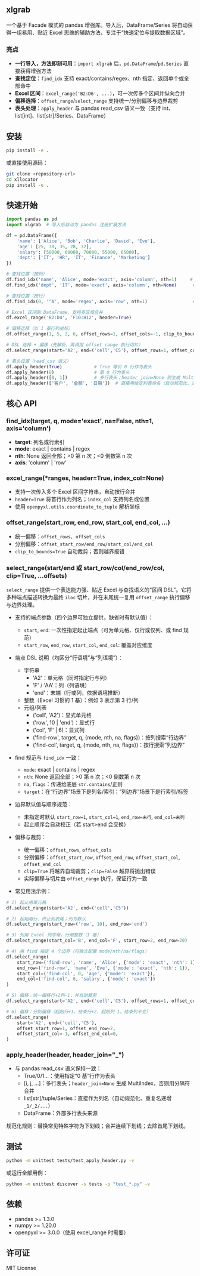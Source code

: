 ## xlgrab

一个基于 Facade 模式的 pandas 增强库。导入后，DataFrame/Series 将自动获得一组易用、贴近 Excel 思维的辅助方法，专注于“快速定位与提取数据区域”。

### 亮点
- **一行导入，方法即刻可用**：`import xlgrab` 后，`pd.DataFrame`/`pd.Series` 直接获得增强方法
- **查找定位**：`find_idx` 支持 exact/contains/regex、nth 指定、返回单个或全部命中
- **Excel 区间**：`excel_range('B2:D6', ...)`，可一次传多个区间并纵向合并
- **偏移选择**：`offset_range`/`select_range` 支持统一/分别偏移与边界裁剪
- **表头处理**：`apply_header` 与 pandas read_csv 语义一致（支持 int、list[int]、list[str]/Series、DataFrame）

## 安装

```bash
pip install -e .
```

或直接使用源码：

```bash
git clone <repository-url>
cd xllocator
pip install -e .
```

## 快速开始

```python
import pandas as pd
import xlgrab  # 导入后自动为 pandas 注册扩展方法

df = pd.DataFrame({
    'name': ['Alice', 'Bob', 'Charlie', 'David', 'Eve'],
    'age': [25, 30, 35, 28, 32],
    'salary': [50000, 60000, 70000, 55000, 65000],
    'dept': ['IT', 'HR', 'IT', 'Finance', 'Marketing']
})

# 查找位置（按列）
df.find_idx('name', 'Alice', mode='exact', axis='column', nth=1)     # 0
df.find_idx('dept', 'IT', mode='exact', axis='column', nth=None)      # array([0, 2])

# 查找位置（按行）
df.find_idx(0, '^A', mode='regex', axis='row', nth=1)                 # 0

# Excel 区间到 DataFrame，支持多区域合并
df.excel_range('B2:D4', 'F10:H12', header=True)

# 偏移选择（以 1 基行列坐标）
df.offset_range(1, 5, 2, 6, offset_rows=1, offset_cols=-1, clip_to_bounds=True)

# DSL 选择 + 偏移（先解析，再调用 offset_range 执行切片）
df.select_range(start='A2', end=('cell','C5'), offset_rows=1, offset_cols=0, clip=True)

# 表头设置（read_csv 语义）
df.apply_header(True)            # True 等价 0 行作为表头
df.apply_header(0)               # 第 0 行为表头
df.apply_header([0, 1])          # 多行表头；header_join=None 则生成 MultiIndex
df.apply_header(['客户', '金额', '日期'])  # 直接用给定列表命名（自动规范化、递增去重）
```

## 核心 API

### find_idx(target, q, mode='exact', na=False, nth=1, axis='column')
- **target**: 列名或行索引
- **mode**: exact | contains | regex
- **nth**: None 返回全部；>0 第 n 次；<0 倒数第 n 次
- **axis**: 'column' | 'row'

### excel_range(*ranges, header=True, index_col=None)
- 支持一次传入多个 Excel 区间字符串，自动按行合并
- `header=True` 将首行作为列名；`index_col` 支持列名或位置
- 使用 `openpyxl.utils.coordinate_to_tuple` 解析坐标

### offset_range(start_row, end_row, start_col, end_col, ...)
- 统一偏移：`offset_rows`、`offset_cols`
- 分别偏移：`offset_start_row/end_row/start_col/end_col`
- `clip_to_bounds=True` 自动裁剪；否则越界报错

### select_range(start/end 或 start_row/col/end_row/col, clip=True, ...offsets)

`select_range` 提供一个表达能力强、贴近 Excel 与查找语义的“区间 DSL”。它将多种端点描述转换为最终 `iloc` 切片，并在末尾统一复用 `offset_range` 执行偏移与边界处理。

- 支持的端点参数（四个边界可独立提供，缺省时有默认值）：
  - `start`, `end`: 一次性指定起止端点（可为单元格、仅行或仅列、或 find 规范）
  - `start_row`, `end_row`, `start_col`, `end_col`: 覆盖对应维度

- 端点 DSL 说明（均区分“行语境”与“列语境”）：
  - 字符串
    - 'A2'：单元格（同时指定行与列）
    - 'F' / 'AA'：列（列语境）
    - 'end'：末端（行或列，依据语境推断）
  - 整数（Excel 习惯的 1 基）：例如 3 表示第 3 行/列
  - 元组/列表
    - ('cell', 'A2')：显式单元格
    - ('row', 10 | 'end')：显式行
    - ('col', 'F' | 6)：显式列
    - ('find-row', target, q, {mode, nth, na, flags})：按列搜索“行边界”
    - ('find-col', target, q, {mode, nth, na, flags})：按行搜索“列边界”

- find 规范与 `find_idx` 一致：
  - `mode`: exact | contains | regex
  - `nth`: None 返回全部；>0 第 n 次；<0 倒数第 n 次
  - `na`, `flags`：传递给底层 `str.contains`/正则
  - `target`：在“行边界”场景下是列名/索引；“列边界”场景下是行索引/标签

- 边界默认值与顺序规范：
  - 未指定时默认 `start_row=1`, `start_col=1`, `end_row=末行`, `end_col=末列`
  - 起止顺序会自动校正（若 start>end 会交换）

- 偏移与裁剪：
  - 统一偏移：`offset_rows`, `offset_cols`
  - 分别偏移：`offset_start_row`, `offset_end_row`, `offset_start_col`, `offset_end_col`
  - `clip=True` 将越界自动裁剪；`clip=False` 越界将抛出错误
  - 实际偏移与切片由 `offset_range` 执行，保证行为一致

- 常见用法示例：
```python
# 1) 起止用单元格
df.select_range(start='A2', end=('cell','C5'))

# 2) 起始用行、终止到表尾；列为默认
df.select_range(start_row=('row', 10), end_row='end')

# 3) 列用 Excel 列字母，行用整数（1 基）
df.select_range(start_col='B', end_col='F', start_row=2, end_row=20)

# 4) 用 find 指定 4 个边界（可独立配置 mode/nth/na/flags）
df.select_range(
    start_row=('find-row', 'name', 'Alice', {'mode': 'exact', 'nth': 1}),
    end_row=('find-row', 'name', 'Eve', {'mode': 'exact', 'nth': 1}),
    start_col=('find-col', 0, 'age', {'mode': 'exact'}),
    end_col=('find-col', 0, 'salary', {'mode': 'exact'})
)

# 5) 偏移：统一偏移行+1列-1，并自动裁剪
df.select_range(start='A2', end=('cell','C5'), offset_rows=1, offset_cols=-1, clip=True)

# 6) 偏移：分别偏移（起始行+1，结束行+2，起始列-1，结束列不变）
df.select_range(
    start='A2', end=('cell','C5'),
    offset_start_row=1, offset_end_row=2,
    offset_start_col=-1, offset_end_col=0,
)
```

### apply_header(header, header_join="_")
- 与 pandas read_csv 语义保持一致：
  - True/0/1...：使用指定“0 基”行作为表头
  - [i, j, ...]：多行表头；`header_join=None` 生成 MultiIndex，否则用分隔符合并
  - list[str]/tuple/Series：直接作为列名（自动规范化、重复名递增 `_1/_2/...`）
  - DataFrame：外部多行表头来源

规范化规则：替换常见特殊字符为下划线；合并连续下划线；去除首尾下划线。

## 测试

```bash
python -m unittest tests/test_apply_header.py -v
```

或运行全部用例：

```bash
python -m unittest discover -s tests -p "test_*.py" -v
```

## 依赖

- pandas >= 1.3.0
- numpy >= 1.20.0
- openpyxl >= 3.0.0（使用 excel_range 时需要）

## 许可证

MIT License
